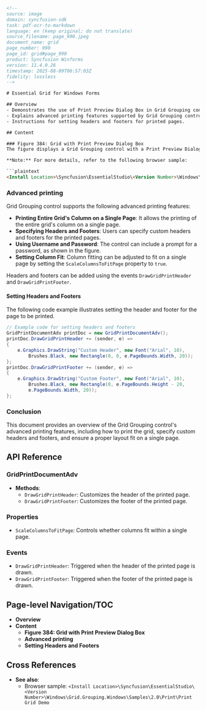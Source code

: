 ```html
<!-- 
source: image
domain: syncfusion-sdk
task: pdf-ocr-to-markdown
language: en (keep original; do not translate)
source_filename: page_990.jpeg
document_name: grid
page_number: 990
page_id: grid#page_990
product: Syncfusion Winforms
version: 11.4.0.26
timestamp: 2025-08-09T06:57:03Z
fidelity: lossless
-->

# Essential Grid for Windows Forms

## Overview
- Demonstrates the use of Print Preview Dialog Box in Grid Grouping control.
- Explains advanced printing features supported by Grid Grouping control.
- Instructions for setting headers and footers for printed pages.

## Content

### Figure 384: Grid with Print Preview Dialog Box
The figure displays a Grid Grouping control with a Print Preview Dialog Box. The grid shows categories and products, with the Print Preview Dialog Box providing a preview of the document layout, including headers, footers, and content.

**Note:** For more details, refer to the following browser sample:

```plaintext
<Install Location>\Syncfusion\EssentialStudio\<Version Number>\Windows\Grid.Grouping.Windows\Samples\2.0\Print\Print Grid Demo
```

### Advanced printing

Grid Grouping control supports the following advanced printing features:

- **Printing Entire Grid's Column on a Single Page**: It allows the printing of the entire grid's column on a single page.
- **Specifying Headers and Footers**: Users can specify custom headers and footers for the printed pages.
- **Using Username and Password**: The control can include a prompt for a password, as shown in the figure.
- **Setting Column Fit**: Column fitting can be adjusted to fit on a single page by setting the `ScaleColumnsToFitPage` property to `true`.

Headers and footers can be added using the events `DrawGridPrintHeader` and `DrawGridPrintFooter`.

#### Setting Headers and Footers
The following code example illustrates setting the header and footer for the page to be printed.

```csharp
// Example code for setting headers and footers
GridPrintDocumentAdv printDoc = new GridPrintDocumentAdv();
printDoc.DrawGridPrintHeader += (sender, e) =>
{
    e.Graphics.DrawString("Custom Header", new Font("Arial", 10), 
        Brushes.Black, new Rectangle(0, 0, e.PageBounds.Width, 20));
};
printDoc.DrawGridPrintFooter += (sender, e) =>
{
    e.Graphics.DrawString("Custom Footer", new Font("Arial", 10),
        Brushes.Black, new Rectangle(0, e.PageBounds.Height - 20, 
        e.PageBounds.Width, 20));
};
```

### Conclusion
This document provides an overview of the Grid Grouping control's advanced printing features, including how to print the grid, specify custom headers and footers, and ensure a proper layout fit on a single page.

## API Reference

### GridPrintDocumentAdv
- **Methods**: 
  - `DrawGridPrintHeader`: Customizes the header of the printed page.
  - `DrawGridPrintFooter`: Customizes the footer of the printed page.

### Properties
- `ScaleColumnsToFitPage`: Controls whether columns fit within a single page.

### Events
- `DrawGridPrintHeader`: Triggered when the header of the printed page is drawn.
- `DrawGridPrintFooter`: Triggered when the footer of the printed page is drawn.

## Page-level Navigation/TOC
- **Overview**
- **Content**
  - **Figure 384: Grid with Print Preview Dialog Box**
  - **Advanced printing**
  - **Setting Headers and Footers**

## Cross References
- **See also**:
  - Browser sample: `<Install Location>\Syncfusion\EssentialStudio\<Version Number>\Windows\Grid.Grouping.Windows\Samples\2.0\Print\Print Grid Demo`

<!-- tags: [essentialsd, grid grouping control, windows forms, advanced printing, headers, footers] keywords: [grid, print preview, headers, footers, advanced printing, user guide] -->
```